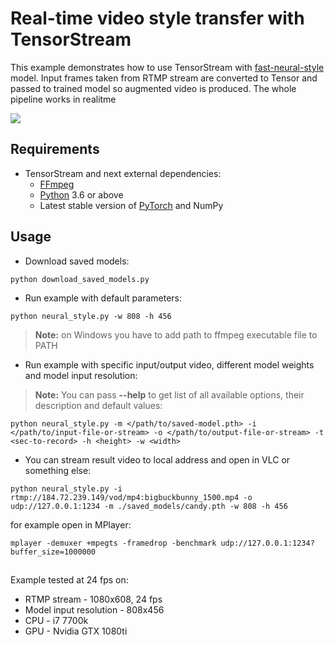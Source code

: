
# Real-time video style transfer with TensorStream

This example demonstrates how to use TensorStream with [fast-neural-style](https://github.com/pytorch/examples/tree/master/fast_neural_style) model.
Input frames taken from RTMP stream are converted to Tensor and passed to trained model so augmented video is produced. The whole pipeline works in realitme

![](example.gif)


## Requirements

* TensorStream and next external dependencies:
    * [FFmpeg](https://github.com/FFmpeg/FFmpeg)
    * [Python](https://www.python.org/) 3.6 or above
    * Latest stable version of [PyTorch](https://github.com/pytorch/pytorch) and NumPy

## Usage

 - Download saved models:
```
python download_saved_models.py
```
 - Run example with default parameters:
```
python neural_style.py -w 808 -h 456 
```
>**Note:** on Windows you have to add path to ffmpeg executable file to PATH
 - Run example with specific input/output video, different model weights and model input resolution:
>**Note:** You can pass **--help** to get list of all available options, their description and default values:

```
python neural_style.py -m </path/to/saved-model.pth> -i </path/to/input-file-or-stream> -o </path/to/output-file-or-stream> -t <sec-to-record> -h <height> -w <width>
```

 - You can stream result video to local address and open in VLC or something else:
```
python neural_style.py -i rtmp://184.72.239.149/vod/mp4:bigbuckbunny_1500.mp4 -o udp://127.0.0.1:1234 -m ./saved_models/candy.pth -w 808 -h 456
```
for example open in MPlayer:
```
mplayer -demuxer +mpegts -framedrop -benchmark udp://127.0.0.1:1234?buffer_size=1000000
```
##
Example tested at 24 fps on:
* RTMP stream - 1080x608, 24 fps 
* Model input resolution - 808x456 
* CPU - i7 7700k
* GPU - Nvidia GTX 1080ti
